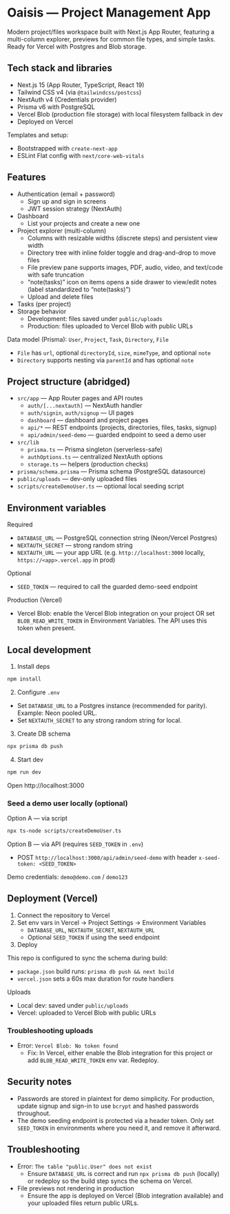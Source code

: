 # Oaisis — Project Management App

Modern project/files workspace built with Next.js App Router, featuring a multi-column explorer, previews for common file types, and simple tasks. Ready for Vercel with Postgres and Blob storage.

## Tech stack and libraries

- Next.js 15 (App Router, TypeScript, React 19)
- Tailwind CSS v4 (via `@tailwindcss/postcss`)
- NextAuth v4 (Credentials provider)
- Prisma v6 with PostgreSQL
- Vercel Blob (production file storage) with local filesystem fallback in dev
- Deployed on Vercel

Templates and setup:

- Bootstrapped with `create-next-app`
- ESLint Flat config with `next/core-web-vitals`

## Features

- Authentication (email + password)
  - Sign up and sign in screens
  - JWT session strategy (NextAuth)
- Dashboard
  - List your projects and create a new one
- Project explorer (multi-column)
  - Columns with resizable widths (discrete steps) and persistent view width
  - Directory tree with inline folder toggle and drag-and-drop to move files
  - File preview pane supports images, PDF, audio, video, and text/code with safe truncation
  - “note(tasks)” icon on items opens a side drawer to view/edit notes (label standardized to “note(tasks)”)
  - Upload and delete files
- Tasks (per project)
- Storage behavior
  - Development: files saved under `public/uploads`
  - Production: files uploaded to Vercel Blob with public URLs

Data model (Prisma): `User`, `Project`, `Task`, `Directory`, `File`

- `File` has `url`, optional `directoryId`, `size`, `mimeType`, and optional `note`
- `Directory` supports nesting via `parentId` and has optional `note`

## Project structure (abridged)

- `src/app` — App Router pages and API routes
  - `auth/[...nextauth]` — NextAuth handler
  - `auth/signin`, `auth/signup` — UI pages
  - `dashboard` — dashboard and project pages
  - `api/*` — REST endpoints (projects, directories, files, tasks, signup)
  - `api/admin/seed-demo` — guarded endpoint to seed a demo user
- `src/lib`
  - `prisma.ts` — Prisma singleton (serverless-safe)
  - `authOptions.ts` — centralized NextAuth options
  - `storage.ts` — helpers (production checks)
- `prisma/schema.prisma` — Prisma schema (PostgreSQL datasource)
- `public/uploads` — dev-only uploaded files
- `scripts/createDemoUser.ts` — optional local seeding script

## Environment variables

Required

- `DATABASE_URL` — PostgreSQL connection string (Neon/Vercel Postgres)
- `NEXTAUTH_SECRET` — strong random string
- `NEXTAUTH_URL` — your app URL (e.g. `http://localhost:3000` locally, `https://<app>.vercel.app` in prod)

Optional

- `SEED_TOKEN` — required to call the guarded demo-seed endpoint

Production (Vercel)

- Vercel Blob: enable the Vercel Blob integration on your project OR set `BLOB_READ_WRITE_TOKEN` in Environment Variables. The API uses this token when present.

## Local development

1. Install deps

```bash
npm install
```

2. Configure `.env`

- Set `DATABASE_URL` to a Postgres instance (recommended for parity). Example: Neon pooled URL.
- Set `NEXTAUTH_SECRET` to any strong random string for local.

3. Create DB schema

```bash
npx prisma db push
```

4. Start dev

```bash
npm run dev
```

Open http://localhost:3000

### Seed a demo user locally (optional)

Option A — via script

```bash
npx ts-node scripts/createDemoUser.ts
```

Option B — via API (requires `SEED_TOKEN` in `.env`)

- POST `http://localhost:3000/api/admin/seed-demo` with header `x-seed-token: <SEED_TOKEN>`

Demo credentials: `demo@demo.com` / `demo123`

## Deployment (Vercel)

1. Connect the repository to Vercel
2. Set env vars in Vercel → Project Settings → Environment Variables
   - `DATABASE_URL`, `NEXTAUTH_SECRET`, `NEXTAUTH_URL`
   - Optional `SEED_TOKEN` if using the seed endpoint
3. Deploy

This repo is configured to sync the schema during build:

- `package.json` build runs: `prisma db push && next build`
- `vercel.json` sets a 60s max duration for route handlers

Uploads

- Local dev: saved under `public/uploads`
- Vercel: uploaded to Vercel Blob with public URLs

### Troubleshooting uploads

- Error: `Vercel Blob: No token found`
  - Fix: In Vercel, either enable the Blob integration for this project or add `BLOB_READ_WRITE_TOKEN` env var. Redeploy.

## Security notes

- Passwords are stored in plaintext for demo simplicity. For production, update signup and sign-in to use `bcrypt` and hashed passwords throughout.
- The demo seeding endpoint is protected via a header token. Only set `SEED_TOKEN` in environments where you need it, and remove it afterward.

## Troubleshooting

- Error: `The table "public.User" does not exist`
  - Ensure `DATABASE_URL` is correct and run `npx prisma db push` (locally) or redeploy so the build step syncs the schema on Vercel.
- File previews not rendering in production
  - Ensure the app is deployed on Vercel (Blob integration available) and your uploaded files return public URLs.

